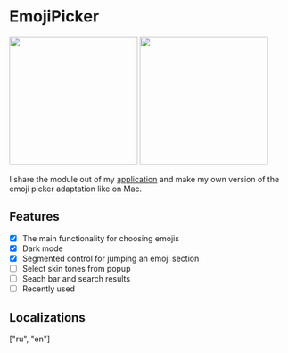 # EmojiPicker

<p float="left">
<img src="https://user-images.githubusercontent.com/50948518/172064777-0359c7c9-4d7f-4a8c-9914-c1da8cdabf00.gif" width="230">
<img src="https://user-images.githubusercontent.com/50948518/171909950-ebf388f3-83a1-4b63-ad54-f58ba947e3bb.png" width="230">
</p>

I share the module out of my [application](https://apps.apple.com/ru/app/id1500111859) and make my own version of the emoji picker adaptation like on Mac.

## Features

-   [x] The main functionality for choosing emojis
-   [x] Dark mode
-   [x] Segmented control for jumping an emoji section
-   [ ] Select skin tones from popup
-   [ ] Seach bar and search results
-   [ ] Recently used

## Localizations

["ru", "en"]
